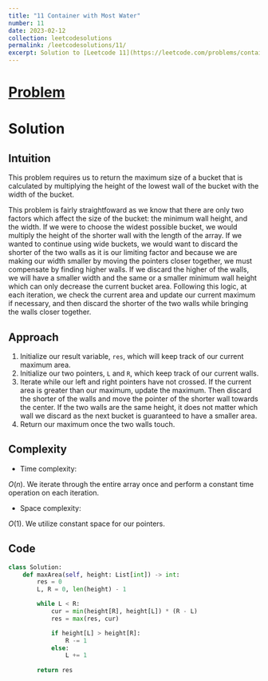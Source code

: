 ```yaml
---
title: "11 Container with Most Water"
number: 11
date: 2023-02-12
collection: leetcodesolutions
permalink: /leetcodesolutions/11/
excerpt: Solution to [Leetcode 11](https://leetcode.com/problems/container-with-most-water/description/)
---
```

# [Problem](https://leetcode.com/problems/container-with-most-water/description/)

# Solution

## Intuition
<!-- Describe your first thoughts on how to solve this problem. -->
This problem requires us to return the maximum size of a bucket that is calculated by multiplying the height of the lowest wall of the bucket with the width of the bucket.

This problem is fairly straightfoward as we know that there are only two factors which affect the size of the bucket: the minimum wall height, and the width. If we were to choose the widest possible bucket, we would multiply the height of the shorter wall with the length of the array. If we wanted to continue using wide buckets, we would want to discard the shorter of the two walls as it is our limiting factor and because we are making our width smaller by moving the pointers closer together, we must compensate by finding higher walls. If we discard the higher of the walls, we will have a smaller width and the same or a smaller minimum wall height which can only decrease the current bucket area. Following this logic, at each iteration, we check the current area and update our current maximum if necessary, and then discard the shorter of the two walls while bringing the walls closer together.

## Approach
<!-- Describe your approach to solving the problem. -->
1. Initialize our result variable, `res`, which will keep track of our current maximum area.
2. Initialize our two pointers, `L` and `R`, which keep track of our current walls.
3. Iterate while our left and right pointers have not crossed. If the current area is greater than our maximum, update the maximum. Then discard the shorter of the walls and move the pointer of the shorter wall towards the center. If the two walls are the same height, it does not matter which wall we discard as the next bucket is guaranteed to have a smaller area.
4. Return our maximum once the two walls touch.

## Complexity
- Time complexity:
<!-- Add your time complexity here, e.g. $$O(n)$$ -->
$O(n)$. We iterate through the entire array once and perform a constant time operation on each iteration.
- Space complexity:
<!-- Add your space complexity here, e.g. $$O(n)$$ -->
$O(1)$. We utilize constant space for our pointers.

## Code
```python
class Solution:
    def maxArea(self, height: List[int]) -> int:
        res = 0
        L, R = 0, len(height) - 1

        while L < R:
            cur = min(height[R], height[L]) * (R - L)
            res = max(res, cur)

            if height[L] > height[R]:
                R -= 1
            else:
                L += 1
        
        return res
```